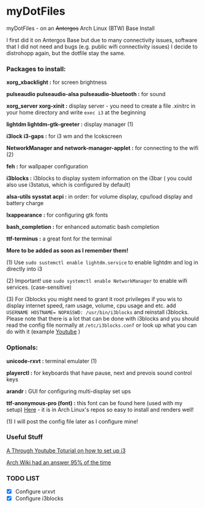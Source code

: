 # myDotFiles
myDotFiles - on an ~~Antergos~~ Arch Linux (BTW) Base Install

I first did it on Antergos Base but due to many connectivity issues, software that I did not need and bugs (e.g. public wifi connectivity issues) I decide to distrohopp again, but the dotfile stay the same.

### Packages to install:
 __xorg_xbacklight :__ for screen brightness
 
 __pulseaudio pulseaudio-alsa pulseaudio-bluetooth :__ for sound
 
 __xorg_server xorg-xinit :__ display server - you need to create a file .xinitrc  in your home directory and write `exec i3` at the beginning
 
 __lightdm lightdm-gtk-greeter :__ display manager (1) 
 
 __i3lock i3-gaps :__ for i3 wm and the lcokscreen
 
 __NetworkManager and network-manager-applet :__ for connecting to the wifi  (2) 
 
 __feh :__ for wallpaper configuration
 
 __i3blocks :__ i3blocks to display system information on the i3bar ( you could also use i3status, which is configured by default)
 
 __alsa-utils sysstat acpi :__ in order: for volume display, cpu/load display and battery charge
 
 __lxappearance :__ for configuring gtk fonts
 
 __bash_completion :__ for enhanced automatic bash completion
 
 __ttf-terminus :__ a great font for the terminal
 
 __More to be added as soon as I remember them!__
 
(1) Use `sudo sustemctl enable lightdm.service` to enable lightdm and log in directly into i3

(2) Important! use `sudo systemctl enable NetworkManager` to enable wifi services. (case-sensitive)

(3) For i3blocks you might need to grant it root privileges if you wis to display internet speed, ram usage, volume, cpu usage and etc. add `USERNAME HOSTNAME= NOPASSWD: /usr/bin/i3blocks` and reinstall i3blocks.
Please note that there is a lot that can be done with i3blocks and you should read the config file normally at `/etc/i3blocks.conf` or look up what you can do with it (example [Youtube](https://www.youtube.com/watch?v=ARKIwOlazKI&t=2218s) ) 

### Optionals:
__unicode-rxvt :__ terminal emulater (1)

__playerctl :__ for keyboards that have pause, next and prevois sound control keys

__arandr :__ GUI for configuring multi-display set ups

__ttf-anonymous-pro (font) :__ this font can be found here (used with my setup) [Here](https://www.marksimonson.com/fonts/view/anonymous-pro) - it is in Arch Linux's repos so easy to install and renders well!

(1) I will post the config file later as I configure mine!

### Useful Stuff ###
[A Through Youtube Toturial on how to set up i3](https://www.youtube.com/watch?v=j1I63wGcvU4&list=RDQMLVYOkGX99sA&start_radio=1)

[Arch Wiki had an answer 95% of the time](https://wiki.archlinux.org/) 


### TODO LIST ###
- [X] Configure urxvt
- [X] Configure i3blocks
